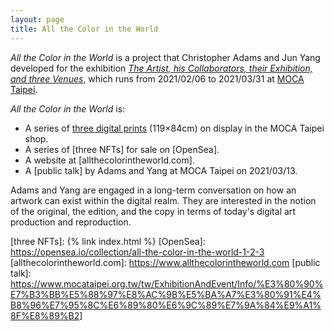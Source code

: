 ```yaml
---
layout: page
title: All the Color in the World
---
```


*All the Color in the World* is a project that Christopher Adams and Jun Yang
developed for the exhibition *[The Artist, his Collaborators, their Exhibition,
and three Venues]*, which runs from 2021/02/06 to 2021/03/31 at [MOCA Taipei].

*All the Color in the World* is:

* A series of [three digital prints] (119×84cm) on display in the MOCA Taipei
  shop.
* A series of [three NFTs] for sale on [OpenSea].
* A website at [allthecolorintheworld.com].
* A [public talk] by Adams and Yang at MOCA Taipei on 2021/03/13.

Adams and Yang are engaged in a long-term conversation on how an artwork can
exist within the digital realm. They are interested in the notion of the
original, the edition, and the copy in terms of today's digital art production
and reproduction.

[The Artist, his Collaborators, their Exhibition, and three Venues]: https://www.mocataipei.org.tw/tw/ExhibitionAndEvent/Info/%E6%A5%8A%E4%BF%8A%E3%80%80%E8%97%9D%E8%A1%93%E5%AE%B6%EF%BC%8C%E5%90%88%E4%BD%9C%E8%80%85%EF%BC%8C%E4%BB%96%E5%80%91%E7%9A%84%E5%B1%95%E8%A6%BD%E8%88%87%E4%B8%89%E5%80%8B%E5%A0%B4%E5%9F%9F
[MOCA Taipei]: https://www.mocataipei.org.tw/tw
[three digital prints]: https://www.mocataipei.org.tw/tw/ExhibitionAndEvent/Info/%E6%A5%8A%E4%BF%8A%E3%80%80%E8%97%9D%E8%A1%93%E5%AE%B6%EF%BC%8C%E5%90%88%E4%BD%9C%E8%80%85%EF%BC%8C%E4%BB%96%E5%80%91%E7%9A%84%E5%B1%95%E8%A6%BD%E8%88%87%E4%B8%89%E5%80%8B%E5%A0%B4%E5%9F%9F/%E3%80%8A%E4%B8%96%E7%95%8C%E6%89%80%E6%9C%89%E7%9A%84%E9%A1%8F%E8%89%B2%E3%80%8B
[three NFTs]: {% link index.html %}
[OpenSea]: https://opensea.io/collection/all-the-color-in-the-world-1-2-3
[allthecolorintheworld.com]: https://www.allthecolorintheworld.com
[public talk]: https://www.mocataipei.org.tw/tw/ExhibitionAndEvent/Info/%E3%80%90%E7%B3%BB%E5%88%97%E8%AC%9B%E5%BA%A7%E3%80%91%E4%B8%96%E7%95%8C%E6%89%80%E6%9C%89%E7%9A%84%E9%A1%8F%E8%89%B2]
